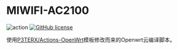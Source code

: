 # MIWIFI-AC2100

![action](https://github.com/VergilGao/xiaomi-mi-router-ac2100/workflows/Build%20Lede/badge.svg) [![GitHub license](https://img.shields.io/github/license/VergilGao/xiaomi-mi-router-ac2100)](https://github.com/VergilGao/xiaomi-mi-router-ac2100/blob/master/LICENSE)

使用[P3TERX/Actions-OpenWrt](https://github.com/P3TERX/Actions-OpenWrt)模板修改而来的Openwrt云编译脚本。

